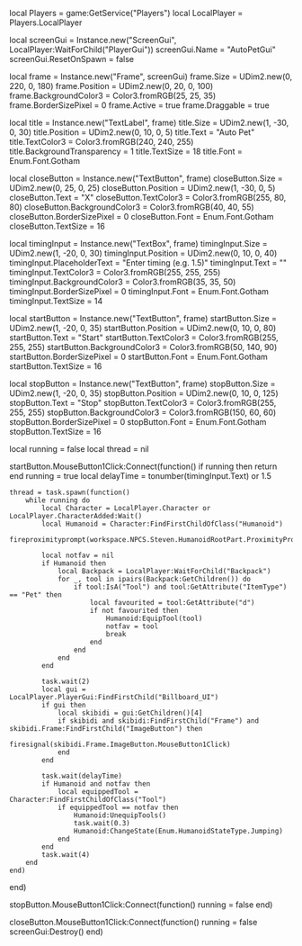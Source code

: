 local Players = game:GetService("Players")
local LocalPlayer = Players.LocalPlayer

local screenGui = Instance.new("ScreenGui", LocalPlayer:WaitForChild("PlayerGui"))
screenGui.Name = "AutoPetGui"
screenGui.ResetOnSpawn = false

local frame = Instance.new("Frame", screenGui)
frame.Size = UDim2.new(0, 220, 0, 180)
frame.Position = UDim2.new(0, 20, 0, 100)
frame.BackgroundColor3 = Color3.fromRGB(25, 25, 35)
frame.BorderSizePixel = 0
frame.Active = true
frame.Draggable = true

local title = Instance.new("TextLabel", frame)
title.Size = UDim2.new(1, -30, 0, 30)
title.Position = UDim2.new(0, 10, 0, 5)
title.Text = "Auto Pet"
title.TextColor3 = Color3.fromRGB(240, 240, 255)
title.BackgroundTransparency = 1
title.TextSize = 18
title.Font = Enum.Font.Gotham

local closeButton = Instance.new("TextButton", frame)
closeButton.Size = UDim2.new(0, 25, 0, 25)
closeButton.Position = UDim2.new(1, -30, 0, 5)
closeButton.Text = "X"
closeButton.TextColor3 = Color3.fromRGB(255, 80, 80)
closeButton.BackgroundColor3 = Color3.fromRGB(40, 40, 55)
closeButton.BorderSizePixel = 0
closeButton.Font = Enum.Font.Gotham
closeButton.TextSize = 16

local timingInput = Instance.new("TextBox", frame)
timingInput.Size = UDim2.new(1, -20, 0, 30)
timingInput.Position = UDim2.new(0, 10, 0, 40)
timingInput.PlaceholderText = "Enter timing (e.g. 1.5)"
timingInput.Text = ""
timingInput.TextColor3 = Color3.fromRGB(255, 255, 255)
timingInput.BackgroundColor3 = Color3.fromRGB(35, 35, 50)
timingInput.BorderSizePixel = 0
timingInput.Font = Enum.Font.Gotham
timingInput.TextSize = 14

local startButton = Instance.new("TextButton", frame)
startButton.Size = UDim2.new(1, -20, 0, 35)
startButton.Position = UDim2.new(0, 10, 0, 80)
startButton.Text = "Start"
startButton.TextColor3 = Color3.fromRGB(255, 255, 255)
startButton.BackgroundColor3 = Color3.fromRGB(50, 140, 90)
startButton.BorderSizePixel = 0
startButton.Font = Enum.Font.Gotham
startButton.TextSize = 16

local stopButton = Instance.new("TextButton", frame)
stopButton.Size = UDim2.new(1, -20, 0, 35)
stopButton.Position = UDim2.new(0, 10, 0, 125)
stopButton.Text = "Stop"
stopButton.TextColor3 = Color3.fromRGB(255, 255, 255)
stopButton.BackgroundColor3 = Color3.fromRGB(150, 60, 60)
stopButton.BorderSizePixel = 0
stopButton.Font = Enum.Font.Gotham
stopButton.TextSize = 16

local running = false
local thread = nil

startButton.MouseButton1Click:Connect(function()
    if running then return end
    running = true
    local delayTime = tonumber(timingInput.Text) or 1.5

    thread = task.spawn(function()
        while running do
            local Character = LocalPlayer.Character or LocalPlayer.CharacterAdded:Wait()
            local Humanoid = Character:FindFirstChildOfClass("Humanoid")
            fireproximityprompt(workspace.NPCS.Steven.HumanoidRootPart.ProximityPrompt)

            local notfav = nil
            if Humanoid then
                local Backpack = LocalPlayer:WaitForChild("Backpack")
                for _, tool in ipairs(Backpack:GetChildren()) do
                    if tool:IsA("Tool") and tool:GetAttribute("ItemType") == "Pet" then
                        local favourited = tool:GetAttribute("d") 
                        if not favourited then 
                            Humanoid:EquipTool(tool)
                            notfav = tool
                            break
                        end
                    end
                end
            end

            task.wait(2)
            local gui = LocalPlayer.PlayerGui:FindFirstChild("Billboard_UI")
            if gui then
                local skibidi = gui:GetChildren()[4]
                if skibidi and skibidi:FindFirstChild("Frame") and skibidi.Frame:FindFirstChild("ImageButton") then
                    firesignal(skibidi.Frame.ImageButton.MouseButton1Click)
                end
            end

            task.wait(delayTime)
            if Humanoid and notfav then
                local equippedTool = Character:FindFirstChildOfClass("Tool")
                if equippedTool == notfav then
                    Humanoid:UnequipTools()
                    task.wait(0.3)
                    Humanoid:ChangeState(Enum.HumanoidStateType.Jumping)
                end
            end
            task.wait(4)
        end
    end)
end)

stopButton.MouseButton1Click:Connect(function()
    running = false
end)

closeButton.MouseButton1Click:Connect(function()
    running = false
    screenGui:Destroy()
end)

